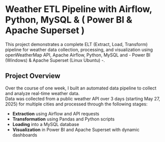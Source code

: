 # Weather ETL Pipeline with Airflow, Python, MySQL & ( Power BI & Apache Superset )

This project demonstrates a complete ELT (Extract, Load, Transform) pipeline for weather data collection, processing, and visualization using openWeatherMap API, Apache Airflow, Python, MySQL and - Power BI (Windows) & Apache Superset (Linux Ubuntu) -.

## Project Overview

Over the course of one week, I built an automated data pipeline to collect and analyze real-time weather data.  
Data was collected from a public weather API over 3 days (starting May 27, 2025) for multiple cities and processed through the following stages:

- **Extraction** using Airflow and API requests  
- **Transformation** using Pandas and Python scripts  
- **Loading** into a MySQL database  
- **Visualization** in Power BI and Apache Superset with dynamic dashboards  
